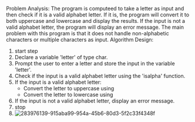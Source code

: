 Problem Analysis:
The program is computeed to take a letter as input and then check if it is a valid alphabet letter. 
If it is, the program will convert it to both uppercase and lowercase and display the results. 
If the input is not a valid alphabet letter, the program will display an error message.
The main problem with this program is that it does not handle non-alphabetic characters or multiple characters as input.
Algorithm Design:
1. start step
2. Declare a variable 'letter' of type char.
3. Prompt the user to enter a letter and store the input in the variable 'letter'.
4. Check if the input is a valid alphabet letter using the 'isalpha' function.
5. If the input is a valid alphabet letter:
   - Convert the letter to uppercase using 
   - Convert the letter to lowercase using 
6. If the input is not a valid alphabet letter, display an error message.
7. stop
8. ![283976139-915aba99-954a-45b6-80d3-5f2c33f4348f](https://github.com/SWEG-2015EC-Batch/Code-Warrior/assets/149199747/b6a05f53-f2ea-435c-95f1-73ef2085716a)

